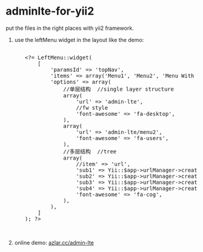 # adminlte-for-yii2

put the files in the right places with yii2 framework.

1. use the leftMenu widget in the layout like the demo:
  <pre>

      &lt;?= LeftMenu::widget(
          [
              'paramsId' => 'topNav',
              'items' => array('Menu1', 'Menu2', 'Menu With Sub'),
              'options' => array(
                  //单层结构  //single layer structure
                  array(
                      'url' => 'admin-lte',
                      //fw style
                      'font-awesome' => 'fa-desktop',
                  ),
                  array(
                      'url' => 'admin-lte/menu2',
                      'font-awesome' => 'fa-users',
                  ),
                  //多层结构  //tree
                  array(
                      //item' => 'url',
                      'sub1' => Yii::$app->urlManager->createUrl(['admin-lte/menu3', 'sub' => 1]),
                      'sub2' => Yii::$app->urlManager->createUrl(['admin-lte/menu3', 'sub' => 2]),
                      'sub3' => Yii::$app->urlManager->createUrl(['admin-lte/menu3', 'sub' => 3]),
                      'sub4' => Yii::$app->urlManager->createUrl(['admin-lte/menu3', 'sub' => 4]),
                      'font-awesome' => 'fa-cog',
                  ),
              ),
          ]
      ); ?>

  </pre>
2. online demo: [azlar.cc/admin-lte](azlar.cc/admin-lte)


  
